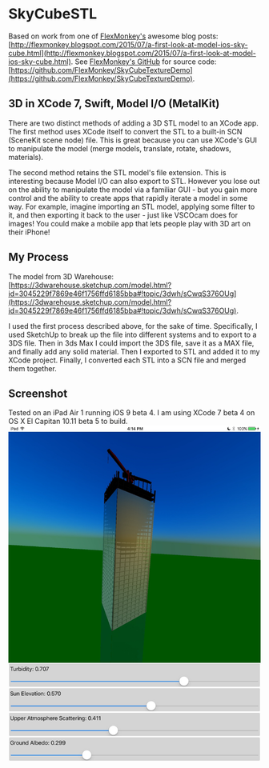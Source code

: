 # SkyCubeSTL
Based on work from one of [FlexMonkey's](http://flexmonkey.blogspot.com/) awesome blog posts: [http://flexmonkey.blogspot.com/2015/07/a-first-look-at-model-ios-sky-cube.html](http://flexmonkey.blogspot.com/2015/07/a-first-look-at-model-ios-sky-cube.html). See [FlexMonkey's GitHub](https://github.com/FlexMonkey) for source code:  [https://github.com/FlexMonkey/SkyCubeTextureDemo](https://github.com/FlexMonkey/SkyCubeTextureDemo).

## 3D in XCode 7, Swift, Model I/O (MetalKit)
There are two distinct methods of adding a 3D STL model to an XCode app. The first method uses XCode itself to convert the STL to a built-in SCN (SceneKit scene node) file. This is great because you can use XCode's GUI to manipulate the model (merge models, translate, rotate, shadows, materials).

The second method retains the STL model's file extension. This is interesting because Model I/O can also export to STL. However you lose out on the ability to manipulate the model via a familiar GUI - but you gain more control and the ability to create apps that rapidly iterate a model in some way. For example, imagine importing an STL model, applying some filter to it, and then exporting it back to the user - just like VSCOcam does for images! You could make a mobile app that lets people play with 3D art on their iPhone!

## My Process
The model from 3D Warehouse: [https://3dwarehouse.sketchup.com/model.html?id=3045229f7869e46f1756ffd6185bba#!topic/3dwh/sCwqS376OUg](https://3dwarehouse.sketchup.com/model.html?id=3045229f7869e46f1756ffd6185bba#!topic/3dwh/sCwqS376OUg).

I used the first process described above, for the sake of time. Specifically, I used SketchUp to break up the file into different systems and to export to a 3DS file. Then in 3ds Max I could import the 3DS file, save it as a MAX file, and finally add any solid material. Then I exported to STL and added it to my XCode project. Finally, I converted each STL into a SCN file and merged them together.

## Screenshot
Tested on an iPad Air 1 running iOS 9 beta 4. I am using XCode 7 beta 4 on OS X El Capitan 10.11 beta 5 to build.
![iPadAir1_Screenshot](iPadAir1_Screenshot.jpg)
